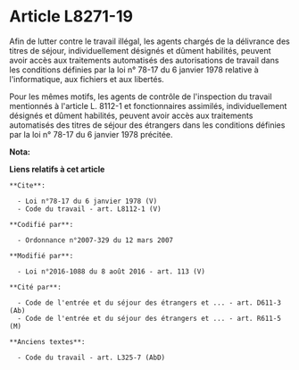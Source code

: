 # Article L8271-19

Afin de lutter contre le travail illégal, les agents chargés de la délivrance des titres de séjour, individuellement désignés
et dûment habilités, peuvent avoir accès aux traitements automatisés des autorisations de travail dans les conditions
définies par la loi n° 78-17 du 6 janvier 1978 relative à l'informatique, aux fichiers et aux libertés. 

Pour les mêmes motifs, les agents de contrôle de l'inspection du travail mentionnés à l'article L. 8112-1 et fonctionnaires
assimilés, individuellement désignés et dûment habilités, peuvent avoir accès aux traitements automatisés des titres de
séjour des étrangers dans les conditions définies par la loi n° 78-17 du 6 janvier 1978 précitée.

**Nota:**



**Liens relatifs à cet article**

	**Cite**:

	  - Loi n°78-17 du 6 janvier 1978 (V)
	  - Code du travail - art. L8112-1 (V)

	**Codifié par**:

	  - Ordonnance n°2007-329 du 12 mars 2007

	**Modifié par**:

	  - Loi n°2016-1088 du 8 août 2016 - art. 113 (V)

	**Cité par**:

	  - Code de l'entrée et du séjour des étrangers et ... - art. D611-3 (Ab)
	  - Code de l'entrée et du séjour des étrangers et ... - art. R611-5 (M)

	**Anciens textes**:

	  - Code du travail - art. L325-7 (AbD)
